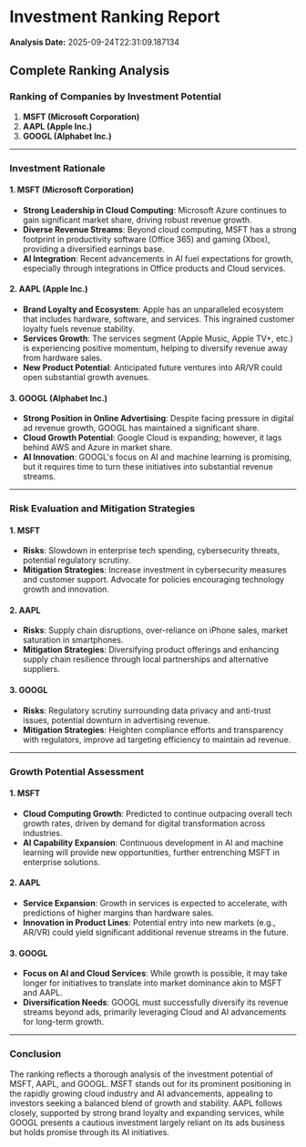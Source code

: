 # Investment Ranking Report

**Analysis Date:** 2025-09-24T22:31:09.187134

## Complete Ranking Analysis

### Ranking of Companies by Investment Potential

1. **MSFT (Microsoft Corporation)**
2. **AAPL (Apple Inc.)**
3. **GOOGL (Alphabet Inc.)**

---

### Investment Rationale

#### **1. MSFT (Microsoft Corporation)**
- **Strong Leadership in Cloud Computing**: Microsoft Azure continues to gain significant market share, driving robust revenue growth.
- **Diverse Revenue Streams**: Beyond cloud computing, MSFT has a strong footprint in productivity software (Office 365) and gaming (Xbox), providing a diversified earnings base.
- **AI Integration**: Recent advancements in AI fuel expectations for growth, especially through integrations in Office products and Cloud services.

#### **2. AAPL (Apple Inc.)**
- **Brand Loyalty and Ecosystem**: Apple has an unparalleled ecosystem that includes hardware, software, and services. This ingrained customer loyalty fuels revenue stability.
- **Services Growth**: The services segment (Apple Music, Apple TV+, etc.) is experiencing positive momentum, helping to diversify revenue away from hardware sales.
- **New Product Potential**: Anticipated future ventures into AR/VR could open substantial growth avenues.

#### **3. GOOGL (Alphabet Inc.)**
- **Strong Position in Online Advertising**: Despite facing pressure in digital ad revenue growth, GOOGL has maintained a significant share.
- **Cloud Growth Potential**: Google Cloud is expanding; however, it lags behind AWS and Azure in market share.
- **AI Innovation**: GOOGL's focus on AI and machine learning is promising, but it requires time to turn these initiatives into substantial revenue streams.

---

### Risk Evaluation and Mitigation Strategies

#### **1. MSFT**
- **Risks**: Slowdown in enterprise tech spending, cybersecurity threats, potential regulatory scrutiny.
- **Mitigation Strategies**: Increase investment in cybersecurity measures and customer support. Advocate for policies encouraging technology growth and innovation.

#### **2. AAPL**
- **Risks**: Supply chain disruptions, over-reliance on iPhone sales, market saturation in smartphones.
- **Mitigation Strategies**: Diversifying product offerings and enhancing supply chain resilience through local partnerships and alternative suppliers.

#### **3. GOOGL**
- **Risks**: Regulatory scrutiny surrounding data privacy and anti-trust issues, potential downturn in advertising revenue.
- **Mitigation Strategies**: Heighten compliance efforts and transparency with regulators, improve ad targeting efficiency to maintain ad revenue.

---

### Growth Potential Assessment

#### **1. MSFT**
- **Cloud Computing Growth**: Predicted to continue outpacing overall tech growth rates, driven by demand for digital transformation across industries.
- **AI Capability Expansion**: Continuous development in AI and machine learning will provide new opportunities, further entrenching MSFT in enterprise solutions.

#### **2. AAPL**
- **Service Expansion**: Growth in services is expected to accelerate, with predictions of higher margins than hardware sales.
- **Innovation in Product Lines**: Potential entry into new markets (e.g., AR/VR) could yield significant additional revenue streams in the future.

#### **3. GOOGL**
- **Focus on AI and Cloud Services**: While growth is possible, it may take longer for initiatives to translate into market dominance akin to MSFT and AAPL.
- **Diversification Needs**: GOOGL must successfully diversify its revenue streams beyond ads, primarily leveraging Cloud and AI advancements for long-term growth.

---

### Conclusion
The ranking reflects a thorough analysis of the investment potential of MSFT, AAPL, and GOOGL. MSFT stands out for its prominent positioning in the rapidly growing cloud industry and AI advancements, appealing to investors seeking a balanced blend of growth and stability. AAPL follows closely, supported by strong brand loyalty and expanding services, while GOOGL presents a cautious investment largely reliant on its ads business but holds promise through its AI initiatives.

